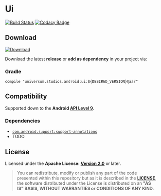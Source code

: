 Ui
===============

[![Build Status](https://travis-ci.org/universum-studios/android_ui.svg?branch=master)](https://travis-ci.org/universum-studios/android_ui)
[![Codacy Badge](https://api.codacy.com/project/badge/Grade/d3dcc71d3dbb49af9aa9384a45127850)](https://www.codacy.com/app/universum-studios/android_ui?utm_source=github.com&amp;utm_medium=referral&amp;utm_content=universum-studios/android_ui&amp;utm_campaign=Badge_Grade)

## Download ##
[![Download](https://api.bintray.com/packages/universum-studios/android/universum.studios.android%3Aui/images/download.svg)](https://bintray.com/universum-studios/android/universum.studios.android%3Aui/_latestVersion)

Download the latest **[release](https://github.com/universum-studios/android_ui/releases "Latest Releases page")** or **add as dependency** in your project via:

### Gradle ###

    compile "universum.studios.android:ui:${DESIRED_VERSION}@aar"

## Compatibility ##

Supported down to the **Android [API Level 9](http://developer.android.com/about/versions/android-2.3.html "See API highlights")**.

### Dependencies ###

- [`com.android.support:support-annotations`](https://developer.android.com/topic/libraries/support-library/packages.html#annotations)
- TODO

## License ##

Licensed under the **Apache License**: **[Version 2.0](http://www.apache.org/licenses/LICENSE-2.0)** or later.

> You can redistribute, modify or publish any part of the code presented within this repository but as it is described in the [**LICENSE**](https://github.com/universum-studios/android_ui/blob/master/LICENSE.md), the software distributed under the License is distributed on an **"AS IS" BASIS, WITHOUT WARRANTIES or CONDITIONS OF ANY KIND**.
